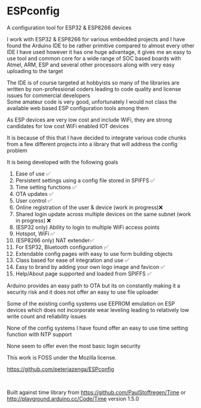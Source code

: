 # ESPconfig
A configuration tool for ESP32 &amp; ESP8266 devices

<p>I work with ESP32 &amp; ESP8266 for various embedded projects and I have found the Arduino IDE to be rather primitive compared to almost every other IDE I have used however it has one huge advantage, it gives me an easy to use tool and common core for a wide range of SOC based boards with Atmel, ARM, ESP and several other processors along with very easy uploading to the target</p>
<p>The IDE is of course targeted at hobbyists so many of the libraries are written by non-professional coders leading to code quality and license issues for commercial developers<br />
Some amateur code is very good, unfortunately I would not class the available web based ESP configuration tools among them</p>
<p>As ESP devices are very low cost and include WiFi, they are strong candidates for low cost WiFi enabled IOT devices</p>
<p>It is because of this that I have decided to integrate various code chunks from a few different projects into a library that will address the config problem</p>
<p>It is being developed with the following goals</p>
<ol>
<li>Ease of use ✅</li>
<li>Persistent settings using a config file stored in SPIFFS ✅</li>
<li>Time setting functions  ✅</li>
<li>OTA updates ✅</li>
<li>User control ✅</li>
<li>Online registration of the user &amp; device (work in progress)❌</li>
<li>Shared login update across multiple devices on the same subnet (work in progress) ❌</li>
<li>(ESP32 only) Ability to login to multiple WiFi access points</li>
<li>Hotspot, WiFi ✅ </li>
<li>(ESP8266 only) NAT extender✅</li>
<li>For ESP32, Bluetooth configuration ✅</li>
<li>Extendable config pages with easy to use form building objects</li>
<li>Class based for ease of integration and use ✅</li>
<li>Easy to brand by adding your own logo image and favicon ✅</li>
<li>Help/About page supported and loaded from SPIFFS ✅</li>
</ol>
<p>Arduino provides an easy path to OTA but its on constantly making it a security risk and it does not offer an easy to use file uploader</p>
<p>Some of the existing config systems use EEPROM emulation on ESP devices which does not incorporate wear leveling leading to relatively low write count and reliability issues</p>
<p>None of the config systems I have found offer an easy to use time setting function with NTP support</p>
<p>None seem to offer even the most basic login security</p>
<p>This work is FOSS under the Mozilla license.</p>
<p><a href="https://github.com/peterjazenga/ESPconfig" target="_blank" rel="noopener">https://github.com/peterjazenga/ESPconfig</a></p>
<p>&nbsp;</p>

Built against time library from https://github.com/PaulStoffregen/Time or http://playground.arduino.cc/Code/Time version 1.5.0
